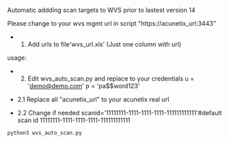 Automatic addding scan targets to WVS prior to lastest version 14

Please change to your wvs mgmt url in script "https://acunetix_url:3443"

- 1. Add urls to file'wvs_url.xls'
(Just one column with url)

usage:
- 2. Edit wvs_auto_scan.py and replace to your credentials
u = 'demo@demo.com'
p = 'pa$$word123'

- 2.1 Replace all "acunetix_url" to your acunetix real url
- 2.2 Change if needed
scanid='11111111-1111-1111-1111-111111111111'#default scan id   11111111-1111-1111-1111-111111111111

```python3 wvs_auto_scan.py```
